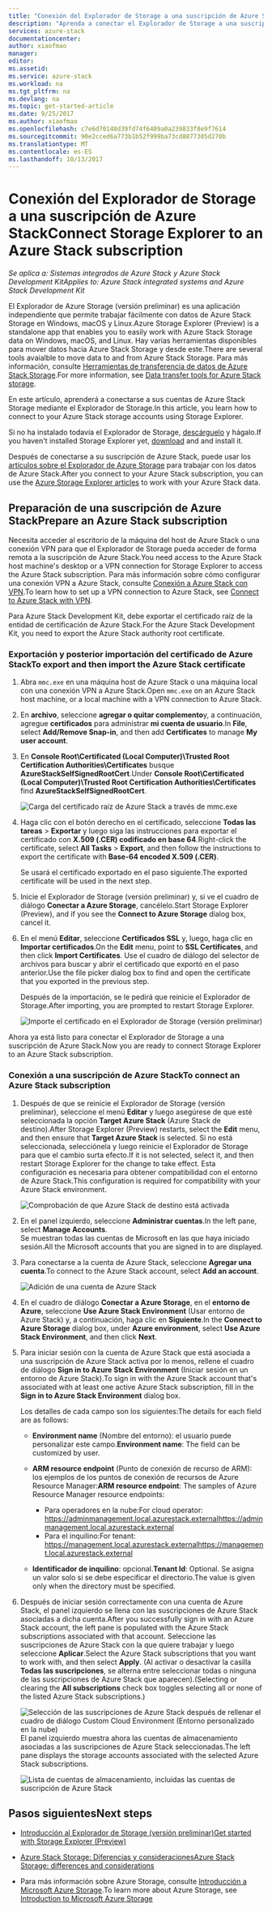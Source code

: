 ```yaml
---
title: "Conexión del Explorador de Storage a una suscripción de Azure Stack"
description: "Aprenda a conectar el Explorador de Storage a una suscripción de Azure Stack"
services: azure-stack
documentationcenter: 
author: xiaofmao
manager: 
editor: 
ms.assetid: 
ms.service: azure-stack
ms.workload: na
ms.tgt_pltfrm: na
ms.devlang: na
ms.topic: get-started-article
ms.date: 9/25/2017
ms.author: xiaofmao
ms.openlocfilehash: c7e6d70148d39fd74f6409a0a239833f8e9f7614
ms.sourcegitcommit: 90e2cced6a773b1b52f999ba73cd8877305d270b
ms.translationtype: MT
ms.contentlocale: es-ES
ms.lasthandoff: 10/13/2017
---
```

# <a name="connect-storage-explorer-to-an-azure-stack-subscription"></a><span data-ttu-id="3175a-103">Conexión del Explorador de Storage a una suscripción de Azure Stack</span><span class="sxs-lookup"><span data-stu-id="3175a-103">Connect Storage Explorer to an Azure Stack subscription</span></span>

<span data-ttu-id="3175a-104">*Se aplica a: Sistemas integrados de Azure Stack y Azure Stack Development Kit*</span><span class="sxs-lookup"><span data-stu-id="3175a-104">*Applies to: Azure Stack integrated systems and Azure Stack Development Kit*</span></span>

<span data-ttu-id="3175a-105">El Explorador de Azure Storage (versión preliminar) es una aplicación independiente que permite trabajar fácilmente con datos de Azure Stack Storage en Windows, macOS y Linux.</span><span class="sxs-lookup"><span data-stu-id="3175a-105">Azure Storage Explorer (Preview) is a standalone app that enables you to easily work with Azure Stack Storage data on Windows, macOS, and Linux.</span></span> <span data-ttu-id="3175a-106">Hay varias herramientas disponibles para mover datos hacia Azure Stack Storage y desde este.</span><span class="sxs-lookup"><span data-stu-id="3175a-106">There are several tools avaialble to move data to and from Azure Stack Storage.</span></span> <span data-ttu-id="3175a-107">Para más información, consulte [Herramientas de transferencia de datos de Azure Stack Storage](azure-stack-storage-transfer.md).</span><span class="sxs-lookup"><span data-stu-id="3175a-107">For more information, see [Data transfer tools for Azure Stack storage](azure-stack-storage-transfer.md).</span></span>

<span data-ttu-id="3175a-108">En este artículo, aprenderá a conectarse a sus cuentas de Azure Stack Storage mediante el Explorador de Storage.</span><span class="sxs-lookup"><span data-stu-id="3175a-108">In this article, you learn how to connect to your Azure Stack storage accounts using Storage Explorer.</span></span> 

<span data-ttu-id="3175a-109">Si no ha instalado todavía el Explorador de Storage, [descárguelo](http://www.storageexplorer.com/) y hágalo.</span><span class="sxs-lookup"><span data-stu-id="3175a-109">If you haven't installed Storage Explorer yet, [download](http://www.storageexplorer.com/) and and install it.</span></span>

<span data-ttu-id="3175a-110">Después de conectarse a su suscripción de Azure Stack, puede usar los [artículos sobre el Explorador de Azure Storage](../../vs-azure-tools-storage-manage-with-storage-explorer.md) para trabajar con los datos de Azure Stack.</span><span class="sxs-lookup"><span data-stu-id="3175a-110">After you connect to your Azure Stack subscription, you can use the [Azure Storage Explorer articles](../../vs-azure-tools-storage-manage-with-storage-explorer.md) to work with your Azure Stack data.</span></span> 

## <a name="prepare-an-azure-stack-subscription"></a><span data-ttu-id="3175a-111">Preparación de una suscripción de Azure Stack</span><span class="sxs-lookup"><span data-stu-id="3175a-111">Prepare an Azure Stack subscription</span></span>

<span data-ttu-id="3175a-112">Necesita acceder al escritorio de la máquina del host de Azure Stack o una conexión VPN para que el Explorador de Storage pueda acceder de forma remota a la suscripción de Azure Stack.</span><span class="sxs-lookup"><span data-stu-id="3175a-112">You need access to the Azure Stack host machine's desktop or a VPN connection for Storage Explorer to access the Azure Stack subscription.</span></span> <span data-ttu-id="3175a-113">Para más información sobre cómo configurar una conexión VPN a Azure Stack, consulte [Conexión a Azure Stack con VPN](azure-stack-connect-azure-stack.md#connect-to-azure-stack-with-vpn).</span><span class="sxs-lookup"><span data-stu-id="3175a-113">To learn how to set up a VPN connection to Azure Stack, see [Connect to Azure Stack with VPN](azure-stack-connect-azure-stack.md#connect-to-azure-stack-with-vpn).</span></span>

<span data-ttu-id="3175a-114">Para Azure Stack Development Kit, debe exportar el certificado raíz de la entidad de certificación de Azure Stack.</span><span class="sxs-lookup"><span data-stu-id="3175a-114">For the Azure Stack Development Kit, you need to export the Azure Stack authority root certificate.</span></span>

### <a name="to-export-and-then-import-the-azure-stack-certificate"></a><span data-ttu-id="3175a-115">Exportación y posterior importación del certificado de Azure Stack</span><span class="sxs-lookup"><span data-stu-id="3175a-115">To export and then import the Azure Stack certificate</span></span>

1. <span data-ttu-id="3175a-116">Abra `mmc.exe` en una máquina host de Azure Stack o una máquina local con una conexión VPN a Azure Stack.</span><span class="sxs-lookup"><span data-stu-id="3175a-116">Open `mmc.exe` on an Azure Stack host machine, or a local machine with a VPN connection to Azure Stack.</span></span> 

2. <span data-ttu-id="3175a-117">En **archivo**, seleccione **agregar o quitar complemento**y, a continuación, agregue **certificados** para administrar **mi cuenta de usuario**.</span><span class="sxs-lookup"><span data-stu-id="3175a-117">In **File**, select **Add/Remove Snap-in**, and then add **Certificates** to manage **My user account**.</span></span>



3. <span data-ttu-id="3175a-118">En **Console Root\Certificated (Local Computer)\Trusted Root Certification Authorities\Certificates** busque **AzureStackSelfSignedRootCert**.</span><span class="sxs-lookup"><span data-stu-id="3175a-118">Under **Console Root\Certificated (Local Computer)\Trusted Root Certification Authorities\Certificates** find **AzureStackSelfSignedRootCert**.</span></span>

    ![Carga del certificado raíz de Azure Stack a través de mmc.exe][25]

4. <span data-ttu-id="3175a-120">Haga clic con el botón derecho en el certificado, seleccione **Todas las tareas** > **Exportar** y luego siga las instrucciones para exportar el certificado con **X.509 (.CER) codificado en base 64**.</span><span class="sxs-lookup"><span data-stu-id="3175a-120">Right-click the certificate, select **All Tasks** > **Export**, and then follow the instructions to export the certificate with **Base-64 encoded X.509 (.CER)**.</span></span>  

    <span data-ttu-id="3175a-121">Se usará el certificado exportado en el paso siguiente.</span><span class="sxs-lookup"><span data-stu-id="3175a-121">The exported certificate will be used in the next step.</span></span>
5. <span data-ttu-id="3175a-122">Inicie el Explorador de Storage (versión preliminar) y, si ve el cuadro de diálogo **Conectar a Azure Storage**, cancélelo.</span><span class="sxs-lookup"><span data-stu-id="3175a-122">Start Storage Explorer (Preview), and if you see the **Connect to Azure Storage** dialog box, cancel it.</span></span>

6. <span data-ttu-id="3175a-123">En el menú **Editar**, seleccione **Certificados SSL** y, luego, haga clic en **Importar certificados**.</span><span class="sxs-lookup"><span data-stu-id="3175a-123">On the **Edit** menu, point to **SSL Certificates**, and then click **Import Certificates**.</span></span> <span data-ttu-id="3175a-124">Use el cuadro de diálogo del selector de archivos para buscar y abrir el certificado que exportó en el paso anterior.</span><span class="sxs-lookup"><span data-stu-id="3175a-124">Use the file picker dialog box to find and open the certificate that you exported in the previous step.</span></span>

    <span data-ttu-id="3175a-125">Después de la importación, se le pedirá que reinicie el Explorador de Storage.</span><span class="sxs-lookup"><span data-stu-id="3175a-125">After importing, you are prompted to restart Storage Explorer.</span></span>

    ![Importe el certificado en el Explorador de Storage (versión preliminar)][27]

<span data-ttu-id="3175a-127">Ahora ya está listo para conectar el Explorador de Storage a una suscripción de Azure Stack.</span><span class="sxs-lookup"><span data-stu-id="3175a-127">Now you are ready to connect Storage Explorer to an Azure Stack subscription.</span></span>

### <a name="to-connect-an-azure-stack-subscription"></a><span data-ttu-id="3175a-128">Conexión a una suscripción de Azure Stack</span><span class="sxs-lookup"><span data-stu-id="3175a-128">To connect an Azure Stack subscription</span></span>


1. <span data-ttu-id="3175a-129">Después de que se reinicie el Explorador de Storage (versión preliminar), seleccione el menú **Editar** y luego asegúrese de que esté seleccionada la opción **Target Azure Stack** (Azure Stack de destino).</span><span class="sxs-lookup"><span data-stu-id="3175a-129">After Storage Explorer (Preview) restarts, select the **Edit** menu, and then ensure that **Target Azure Stack** is selected.</span></span> <span data-ttu-id="3175a-130">Si no está seleccionada, selecciónela y luego reinicie el Explorador de Storage para que el cambio surta efecto.</span><span class="sxs-lookup"><span data-stu-id="3175a-130">If it is not selected, select it, and then restart Storage Explorer for the change to take effect.</span></span> <span data-ttu-id="3175a-131">Esta configuración es necesaria para obtener compatibilidad con el entorno de Azure Stack.</span><span class="sxs-lookup"><span data-stu-id="3175a-131">This configuration is required for compatibility with your Azure Stack environment.</span></span>

    ![Comprobación de que Azure Stack de destino está activada][28]

7. <span data-ttu-id="3175a-133">En el panel izquierdo, seleccione **Administrar cuentas**.</span><span class="sxs-lookup"><span data-stu-id="3175a-133">In the left pane, select **Manage Accounts**.</span></span>  
    <span data-ttu-id="3175a-134">Se muestran todas las cuentas de Microsoft en las que haya iniciado sesión.</span><span class="sxs-lookup"><span data-stu-id="3175a-134">All the Microsoft accounts that you are signed in to are displayed.</span></span>

8. <span data-ttu-id="3175a-135">Para conectarse a la cuenta de Azure Stack, seleccione **Agregar una cuenta**.</span><span class="sxs-lookup"><span data-stu-id="3175a-135">To connect to the Azure Stack account, select **Add an account**.</span></span>

    ![Adición de una cuenta de Azure Stack][29]

9. <span data-ttu-id="3175a-137">En el cuadro de diálogo **Conectar a Azure Storage**, en el **entorno de Azure**, seleccione **Use Azure Stack Environment** (Usar entorno de Azure Stack) y, a continuación, haga clic en **Siguiente**.</span><span class="sxs-lookup"><span data-stu-id="3175a-137">In the **Connect to Azure Storage** dialog box, under **Azure environment**, select **Use Azure Stack Environment**, and then click **Next**.</span></span>

10. <span data-ttu-id="3175a-138">Para iniciar sesión con la cuenta de Azure Stack que está asociada a una suscripción de Azure Stack activa por lo menos, rellene el cuadro de diálogo **Sign in to Azure Stack Environment** (Iniciar sesión en un entorno de Azure Stack).</span><span class="sxs-lookup"><span data-stu-id="3175a-138">To sign in with the Azure Stack account that's associated with at least one active Azure Stack subscription, fill in the **Sign in to Azure Stack Environment** dialog box.</span></span>  

    <span data-ttu-id="3175a-139">Los detalles de cada campo son los siguientes:</span><span class="sxs-lookup"><span data-stu-id="3175a-139">The details for each field are as follows:</span></span>

    * <span data-ttu-id="3175a-140">**Environment name** (Nombre del entorno): el usuario puede personalizar este campo.</span><span class="sxs-lookup"><span data-stu-id="3175a-140">**Environment name**: The field can be customized by user.</span></span>
    * <span data-ttu-id="3175a-141">**ARM resource endpoint** (Punto de conexión de recurso de ARM): los ejemplos de los puntos de conexión de recursos de Azure Resource Manager:</span><span class="sxs-lookup"><span data-stu-id="3175a-141">**ARM resource endpoint**: The samples of Azure Resource Manager resource endpoints:</span></span>

        * <span data-ttu-id="3175a-142">Para operadores en la nube:</span><span class="sxs-lookup"><span data-stu-id="3175a-142">For cloud operator:</span></span><br> <span data-ttu-id="3175a-143">https://adminmanagement.local.azurestack.external</span><span class="sxs-lookup"><span data-stu-id="3175a-143">https://adminmanagement.local.azurestack.external</span></span>   
        * <span data-ttu-id="3175a-144">Para el inquilino:</span><span class="sxs-lookup"><span data-stu-id="3175a-144">For tenant:</span></span><br> <span data-ttu-id="3175a-145">https://management.local.azurestack.external</span><span class="sxs-lookup"><span data-stu-id="3175a-145">https://management.local.azurestack.external</span></span>
 
    * <span data-ttu-id="3175a-146">**Identificador de inquilino**: opcional.</span><span class="sxs-lookup"><span data-stu-id="3175a-146">**Tenant Id**: Optional.</span></span> <span data-ttu-id="3175a-147">Se asigna un valor solo si se debe especificar el directorio.</span><span class="sxs-lookup"><span data-stu-id="3175a-147">The value is given only when the directory must be specified.</span></span>

12. <span data-ttu-id="3175a-148">Después de iniciar sesión correctamente con una cuenta de Azure Stack, el panel izquierdo se llena con las suscripciones de Azure Stack asociadas a dicha cuenta.</span><span class="sxs-lookup"><span data-stu-id="3175a-148">After you successfully sign in with an Azure Stack account, the left pane is populated with the Azure Stack subscriptions associated with that account.</span></span> <span data-ttu-id="3175a-149">Seleccione las suscripciones de Azure Stack con la que quiere trabajar y luego seleccione **Aplicar**.</span><span class="sxs-lookup"><span data-stu-id="3175a-149">Select the Azure Stack subscriptions that you want to work with, and then select **Apply**.</span></span> <span data-ttu-id="3175a-150">(Al activar o desactivar la casilla **Todas las suscripciones**, se alterna entre seleccionar todas o ninguna de las suscripciones de Azure Stack que aparecen).</span><span class="sxs-lookup"><span data-stu-id="3175a-150">(Selecting or clearing the **All subscriptions** check box toggles selecting all or none of the listed Azure Stack subscriptions.)</span></span>

    ![Selección de las suscripciones de Azure Stack después de rellenar el cuadro de diálogo Custom Cloud Environment (Entorno personalizado en la nube)][30]  
    <span data-ttu-id="3175a-152">El panel izquierdo muestra ahora las cuentas de almacenamiento asociadas a las suscripciones de Azure Stack seleccionadas.</span><span class="sxs-lookup"><span data-stu-id="3175a-152">The left pane displays the storage accounts associated with the selected Azure Stack subscriptions.</span></span>

    ![Lista de cuentas de almacenamiento, incluidas las cuentas de suscripción de Azure Stack][31]

## <a name="next-steps"></a><span data-ttu-id="3175a-154">Pasos siguientes</span><span class="sxs-lookup"><span data-stu-id="3175a-154">Next steps</span></span>
* [<span data-ttu-id="3175a-155">Introducción al Explorador de Storage (versión preliminar)</span><span class="sxs-lookup"><span data-stu-id="3175a-155">Get started with Storage Explorer (Preview)</span></span>](../../vs-azure-tools-storage-manage-with-storage-explorer.md)
* [<span data-ttu-id="3175a-156">Azure Stack Storage: Diferencias y consideraciones</span><span class="sxs-lookup"><span data-stu-id="3175a-156">Azure Stack Storage: differences and considerations</span></span>](azure-stack-acs-differences.md)


* <span data-ttu-id="3175a-157">Para más información sobre Azure Storage, consulte [Introducción a Microsoft Azure Storage](../../storage/common/storage-introduction.md).</span><span class="sxs-lookup"><span data-stu-id="3175a-157">To learn more about Azure Storage, see [Introduction to Microsoft Azure Storage](../../storage/common/storage-introduction.md)</span></span>

[25]: ./media/azure-stack-storage-connect-se/add-certificate-azure-stack.png
[26]: ./media/azure-stack-storage-connect-se/export-root-cert-azure-stack.png
[27]: ./media/azure-stack-storage-connect-se/import-azure-stack-cert-storage-explorer.png
[28]: ./media/azure-stack-storage-connect-se/select-target-azure-stack.png
[29]: ./media/azure-stack-storage-connect-se/add-azure-stack-account.png
[30]: ./media/azure-stack-storage-connect-se/select-accounts-azure-stack.png
[31]: ./media/azure-stack-storage-connect-se/azure-stack-storage-account-list.png
